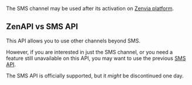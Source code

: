 The SMS channel may be used after its activation on [Zenvia platform](https://app.zenvia.com/home/credentials).

## ZenAPI vs SMS API
This API allows you to use other channels beyond SMS.

However, if you are interested in just the SMS channel, or you need a feature still
unavailable on this API, you may want to use the previous [SMS API](https://zenviasmsenus.docs.apiary.io/#).

The SMS API is officially supported, but it *might* be discontinued one day.
